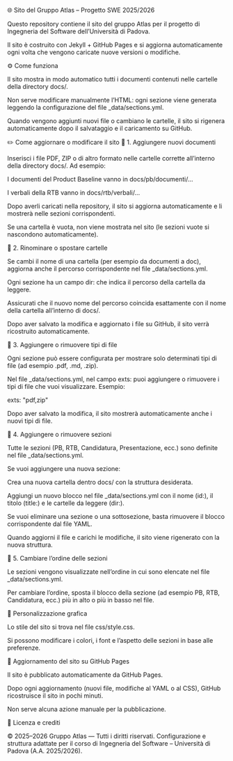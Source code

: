 🌐 Sito del Gruppo Atlas – Progetto SWE 2025/2026

Questo repository contiene il sito del gruppo Atlas per il progetto di Ingegneria del Software dell’Università di Padova.

Il sito è costruito con Jekyll + GitHub Pages e si aggiorna automaticamente ogni volta che vengono caricate nuove versioni o modifiche.

⚙️ Come funziona

Il sito mostra in modo automatico tutti i documenti contenuti nelle cartelle della directory docs/.

Non serve modificare manualmente l’HTML: ogni sezione viene generata leggendo la configurazione del file _data/sections.yml.

Quando vengono aggiunti nuovi file o cambiano le cartelle, il sito si rigenera automaticamente dopo il salvataggio e il caricamento su GitHub.

✏️ Come aggiornare o modificare il sito
🔹 1. Aggiungere nuovi documenti

Inserisci i file PDF, ZIP o di altro formato nelle cartelle corrette all’interno della directory docs/.
Ad esempio:

I documenti del Product Baseline vanno in docs/pb/documenti/...

I verbali della RTB vanno in docs/rtb/verbali/...

Dopo averli caricati nella repository, il sito si aggiorna automaticamente e li mostrerà nelle sezioni corrispondenti.

Se una cartella è vuota, non viene mostrata nel sito (le sezioni vuote si nascondono automaticamente).

🔹 2. Rinominare o spostare cartelle

Se cambi il nome di una cartella (per esempio da documenti a doc), aggiorna anche il percorso corrispondente nel file _data/sections.yml.

Ogni sezione ha un campo dir: che indica il percorso della cartella da leggere.

Assicurati che il nuovo nome del percorso coincida esattamente con il nome della cartella all’interno di docs/.

Dopo aver salvato la modifica e aggiornato i file su GitHub, il sito verrà ricostruito automaticamente.

🔹 3. Aggiungere o rimuovere tipi di file

Ogni sezione può essere configurata per mostrare solo determinati tipi di file (ad esempio .pdf, .md, .zip).

Nel file _data/sections.yml, nel campo exts: puoi aggiungere o rimuovere i tipi di file che vuoi visualizzare.
Esempio:

exts: "pdf,zip"


Dopo aver salvato la modifica, il sito mostrerà automaticamente anche i nuovi tipi di file.

🔹 4. Aggiungere o rimuovere sezioni

Tutte le sezioni (PB, RTB, Candidatura, Presentazione, ecc.) sono definite nel file _data/sections.yml.

Se vuoi aggiungere una nuova sezione:

Crea una nuova cartella dentro docs/ con la struttura desiderata.

Aggiungi un nuovo blocco nel file _data/sections.yml con il nome (id:), il titolo (title:) e le cartelle da leggere (dir:).

Se vuoi eliminare una sezione o una sottosezione, basta rimuovere il blocco corrispondente dal file YAML.

Quando aggiorni il file e carichi le modifiche, il sito viene rigenerato con la nuova struttura.

🔹 5. Cambiare l’ordine delle sezioni

Le sezioni vengono visualizzate nell’ordine in cui sono elencate nel file _data/sections.yml.

Per cambiare l’ordine, sposta il blocco della sezione (ad esempio PB, RTB, Candidatura, ecc.) più in alto o più in basso nel file.

🎨 Personalizzazione grafica

Lo stile del sito si trova nel file css/style.css.

Si possono modificare i colori, i font e l’aspetto delle sezioni in base alle preferenze.

🔄 Aggiornamento del sito su GitHub Pages

Il sito è pubblicato automaticamente da GitHub Pages.

Dopo ogni aggiornamento (nuovi file, modifiche al YAML o al CSS), GitHub ricostruisce il sito in pochi minuti.

Non serve alcuna azione manuale per la pubblicazione.

🧾 Licenza e crediti

© 2025–2026 Gruppo Atlas — Tutti i diritti riservati.
Configurazione e struttura adattate per il corso di Ingegneria del Software – Università di Padova (A.A. 2025/2026).
